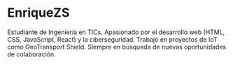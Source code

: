 # EnriqueZS
Estudiante de Ingeniería en TICs. Apasionado por el desarrollo web (HTML, CSS, JavaScript, React) y la ciberseguridad. Trabajo en proyectos de IoT como GeoTransport Shield. Siempre en búsqueda de nuevas oportunidades de colaboración.

